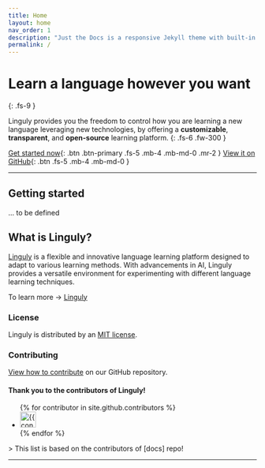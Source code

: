 ```yaml
---
title: Home
layout: home
nav_order: 1
description: "Just the Docs is a responsive Jekyll theme with built-in search that is easily customizable and hosted on GitHub Pages."
permalink: /
---
```


# Learn a language however you want
{: .fs-9 }

Linguly provides you the freedom to control how you are learning a new language leveraging new technologies, by offering a **customizable**, **transparent**, and **open-source** learning platform.
{: .fs-6 .fw-300 }

[Get started now](#getting-started){: .btn .btn-primary .fs-5 .mb-4 .mb-md-0 .mr-2 }
[View it on GitHub][Linguly]{: .btn .fs-5 .mb-4 .mb-md-0 }

---

## Getting started
... to be defined


## What is Linguly?

[Linguly] is a flexible and innovative language learning platform designed to adapt to various learning methods. With advancements in AI, Linguly provides a versatile environment for experimenting with different language learning techniques.

To learn more -> [Linguly]

### License

Linguly is distributed by an [MIT license](https://github.com/Linguly/docs/blob/main/LICENSE).

### Contributing

[View how to contribute](https://github.com/Linguly#how-to-contribute) on our GitHub repository.

#### Thank you to the contributors of Linguly!

<ul class="list-style-none">
{% for contributor in site.github.contributors %}
  <li class="d-inline-block mr-1">
     <a href="{{ contributor.html_url }}"><img src="{{ contributor.avatar_url }}" width="32" height="32" alt="{{ contributor.login }}"></a>
  </li>
{% endfor %}
</ul>
> This list is based on the contributors of [docs] repo!


----

[Linguly]: https://github.com/Linguly
[docs]: https://github.com/Linguly/docs